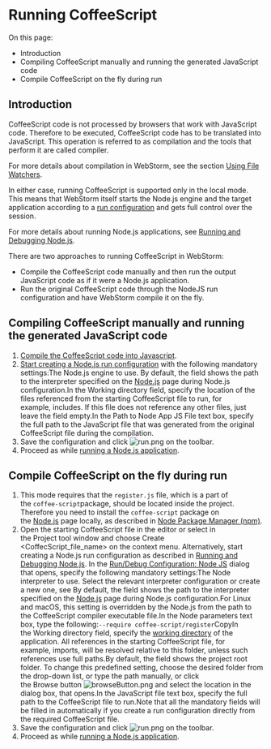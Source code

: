 # Running CoffeeScript

On this page:

- Introduction
- Compiling CoffeeScript manually and running the generated JavaScript code
- Compile CoffeeScript on the fly during run

## Introduction

CoffeeScript code is not processed by browsers that work with JavaScript code. Therefore to be executed, CoffeeScript code has to be translated into JavaScript. This operation is referred to as compilation and the tools that perform it are called compiler.

For more details about compilation in WebStorm, see the section [Using File Watchers](https://www.jetbrains.com/help/webstorm/2017.1/using-file-watchers.html).

In either case, running CoffeeScript is supported only in the local mode. This means that WebStorm itself starts the Node.js engine and the target application according to a [run configuration](https://www.jetbrains.com/help/webstorm/2017.1/run-debug-configuration.html) and gets full control over the session.

For more details about running Node.js applications, see [Running and Debugging Node.js](https://www.jetbrains.com/help/webstorm/2017.1/running-and-debugging-node-js.html).

There are two approaches to running CoffeeScript in WebStorm:

- Compile the CoffeeScript code manually and then run the output JavaScript code as if it were a Node.js application.
- Run the original CoffeeScript code through the NodeJS run configuration and have WebStorm compile it on the fly.

## Compiling CoffeeScript manually and running the generated JavaScript code

1. [Compile the CoffeeScript code into Javascript](https://www.jetbrains.com/help/webstorm/2017.1/compiling-coffeescript-to-javascript.html).
2. [Start creating a Node.js run configuration](https://www.jetbrains.com/help/webstorm/2017.1/running-and-debugging-node-js.html#Node.js_run) with the following mandatory settings:The Node.js engine to use. By default, the field shows the path to the interpreter specified on the [Node.js](https://www.jetbrains.com/help/webstorm/2017.1/node-js-and-npm.html) page during Node.js configuration.In the Working directory field, specify the location of the files referenced from the starting CoffeeScript file to run, for example, includes. If this file does not reference any other files, just leave the field empty.In the Path to Node App JS File text box, specify the full path to the JavaScript file that was generated from the original CoffeeScript file during the compilation.
3. Save the configuration and click ![run.png](https://www.jetbrains.com/help/img/idea/2017.1/run.png) on the toolbar.
4. Proceed as while [running a Node.js application](https://www.jetbrains.com/help/webstorm/2017.1/running-and-debugging-node-js.html#running).

## Compile CoffeeScript on the fly during run

1. This mode requires that the `register.js` file, which is a part of the `coffee-script`package, should be located inside the project. Therefore you need to install the `coffee-script` package on the [Node.js](https://www.jetbrains.com/help/webstorm/2017.1/node-js.html) page locally, as described in [Node Package Manager (npm)](https://www.jetbrains.com/help/webstorm/2017.1/node-package-manager-npm.html).
2. Open the starting CoffeeScript file in the editor or select in the Project tool window and choose Create <CoffecScript_file_name> on the context menu. Alternatively, start creating a Node.js run configuration as described in [Running and Debugging Node.js](https://www.jetbrains.com/help/webstorm/2017.1/running-and-debugging-node-js.html#Node.js_run). In the [Run/Debug Configuration: Node JS](https://www.jetbrains.com/help/webstorm/2017.1/run-debug-configuration-node-js.html) dialog that opens, specify the following mandatory settings:The Node interpreter to use. Select the relevant interpreter configuration or create a new one, see By default, the field shows the path to the interpreter specified on the [Node.js](https://www.jetbrains.com/help/webstorm/2017.1/node-js-and-npm.html) page during Node.js configuration.For Linux and macOS, this setting is overridden by the Node.js from the path to the CoffeeScript compiler executable file.In the Node parameters text box, type the following:`--require coffee-script/register`CopyIn the Working directory field, specify the [working directory](http://en.wikipedia.org/wiki/Working_directory) of the application. All references in the starting CoffeeScript file, for example, imports, will be resolved relative to this folder, unless such references use full paths.By default, the field shows the project root folder. To change this predefined setting, choose the desired folder from the drop-down list, or type the path manually, or click the Browse button ![browseButton.png](https://www.jetbrains.com/help/img/idea/2017.1/browseButton.png) and select the location in the dialog box, that opens.In the JavaScript file text box, specify the full path to the CoffeeScript file to run.Note that all the mandatory fields will be filled in automatically if you create a run configuration directly from the required CoffeeScript file.
3. Save the configuration and click ![run.png](https://www.jetbrains.com/help/img/idea/2017.1/run.png) on the toolbar.
4. Proceed as while [running a Node.js application](https://www.jetbrains.com/help/webstorm/2017.1/running-and-debugging-node-js.html#running).